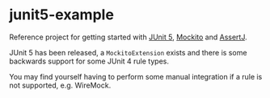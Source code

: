 # junit5-example

Reference project for getting started with [JUnit 5][0], [Mockito][1] and [AssertJ][2].

JUnit 5 has been released, a `MockitoExtension` exists and there is some backwards support for some JUnit 4 rule types. 

You may find yourself having to perform some manual integration if a rule is not supported, e.g. WireMock.

[0]: http://junit.org/junit5/
[1]: http://mockito.org
[2]: http://joel-costigliola.github.io/assertj/
